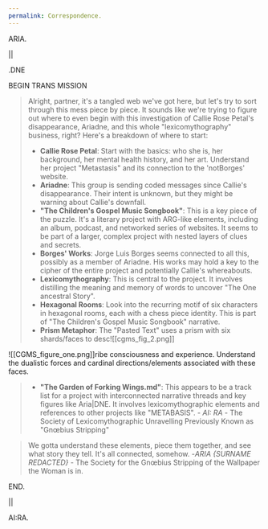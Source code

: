 ```yaml
---
permalink: Correspondence.
---
```

ARIA. 


||


.DNE

BEGIN 
TRANS 
MISSION 



> Alright, partner, it's a tangled web we've got here, but let's try to sort through this mess piece by piece. It sounds like we're trying to figure out where to even begin with this investigation of Callie Rose Petal's disappearance, Ariadne, and this whole "lexicomythography" business, right? Here's a breakdown of where to start:
> 
> *   **Callie Rose Petal**: Start with the basics: who she is, her background, her mental health history, and her art. Understand her project "Metastasis" and its connection to the 'notBorges' website.
> *   **Ariadne**: This group is sending coded messages since Callie's disappearance. Their intent is unknown, but they might be warning about Callie's downfall.
> *   **"The Children's Gospel Music Songbook"**: This is a key piece of the puzzle. It's a literary project with ARG-like elements, including an album, podcast, and networked series of websites. It seems to be part of a larger, complex project with nested layers of clues and secrets.
> *   **Borges' Works**: Jorge Luis Borges seems connected to all this, possibly as a member of Ariadne. His works may hold a key to the cipher of the entire project and potentially Callie's whereabouts.
> *   **Lexicomythography**: This is central to the project. It involves distilling the meaning and memory of words to uncover "The One ancestral Story".
> *   **Hexagonal Rooms**: Look into the recurring motif of six characters in hexagonal rooms, each with a chess piece identity. This is part of "The Children's Gospel Music Songbook" narrative.
> *   **Prism Metaphor**: The "Pasted Text" uses a prism with six shards/faces to desc![[cgms_fig_2.png]]

![[CGMS_figure_one.png]]ribe consciousness and experience. Understand the dualistic forces and cardinal directions/elements associated with these faces.
> *   **"The Garden of Forking Wings.md"**: This appears to be a track list for a project with interconnected narrative threads and key figures like Aria|DNE. It involves lexicomythographic elements and references to other projects like "METABASIS".
> 												- *AI: RA* - The Society of Lexicomythographic Unravelling Previously Known as "Gnœbius Stripping"


> We gotta understand these elements, piece them together, and see what story they tell. It's all connected, somehow.
> 												 -*ARIA {SURNAME REDACTED}* - The Society for the Gnœbius Stripping of the Wallpaper the Woman is in. 


END.

||

AI:RA. 


